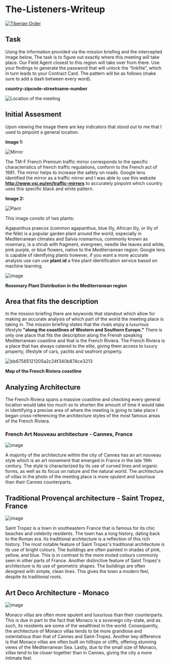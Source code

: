 # The-Listeners-Writeup

[![Tiberian Order](https://tiberianorder.com/wp-content/uploads/2022/08/cropped-tiberian-order-logo-1-e1661795665424.png)](https://tiberianorder.com/contracts/the-listeners/)

## Task

Using the information provided via the mission briefing and the intercepted image below, The task is to figure out exactly where this meeting will take place. Our Field Agent closest to this region will take over from there. Use your findings to generate the password that will unlock the “linkfile”, which in turn leads to your Contract Card. The pattern will be as follows (make sure to add a dash between every word).

  **country-zipcode-streetname-number**
  
  ![Location of the meeting](https://tiberianorder.com/wp-content/uploads/2022/08/the-listeners.jpg)
  
  ## Initial Assesment
  Upon viewing the image there are key indicators that stood out to me that I used to pinpoint a general location. 
  
  **Image 1:** 
  
  ![Mirror](https://github.com/VEEXH/The-Listeners-Writeup/blob/main/S1.jpg "TM-F French Premium traffic mirror")
  
  The TM-F French Premium traffic mirror corresponds to the specific characteristics of french traffic regulations, conform to the French act of 1981. The mirror helps to increase the safety on roads. Google lens identified the mirror as a traffic mirror and I was able to use this website **http://www.vsi.eu/en/traffic-mirrors** to accurately pinpoint which country uses this specific black and white pattern. 
  
  **Image 2:**
  
  ![Plant](https://github.com/VEEXH/The-Listeners-Writeup/blob/main/S2.jpg "Rosemary plant")
  
  This image consits of two plants:
  
  Agapanthus praecox (common agapanthus, blue lily, African lily, or lily of the Nile) is a popular garden plant around the world, especially in Mediterranean climates and Salvia rosmarinus, commonly known as rosemary, is a shrub with fragment, evergreen, needle like leaves and white, pink purple, or blue flowers, native to the Mediterranean region. Google lens is capable of identfying plants however, if you want a more accurate analysis use can use **plant.id** a free plant identification service based on machine learning. 
  
  ![image](https://user-images.githubusercontent.com/103153079/187551803-67e836a1-f9dc-431f-a13e-0dfc9692e8b1.png)

**Rosemary Plant Distribution in the Mediterranean region**

## Area that fits the description

In the mission briefing there are keywords that standout which allow for making an accurate analysis of which part of the world the meeting place is taking in. The mission briefing states that the rivals enjoy a luxurious lifestyle **"along the coastlines of Western and Southern Europe."** There is only one place that fits the description along the Frensh speaking  Mediterranean coastline and that is the French Riviera. The French Riviera is a place that has always catered to the elite, giving them access to luxury property, lifestyle of cars, yachts and seafront property. 

![bb67565121205a2c24f340b874ce3213](https://user-images.githubusercontent.com/103153079/187552575-e8096e33-7156-4022-8990-e2f4012938ff.jpg)

**Map of the French Riviera coastline**

## Analyzing Architecture 

The French Riviera spans a massive coastline and checking every general location would take too much so to shorten the amount of time it would take in identifying a precise area of where the meeting is going to take place I began cross-referencing the architecture styles of the most famous areas of the French Riviera. 

### French Art Nouveau architecture - Cannes, France
![image](https://user-images.githubusercontent.com/103153079/187554353-17ddd788-7c19-4d51-8b3c-1a896e4329ee.png)

A majority of the architecture within the city of Cannes has an art nouveau style which is an art movement that emerged in France in the late 19th century. The style is characterized by its use of curved lines and organic forms, as well as its focus on nature and the natural world. The architecture of villas in the photo of the meeting place is more opulent and luxurious than their Cannes counterparts. 

## Traditional Provençal architecture - Saint Tropez, France
![image](https://user-images.githubusercontent.com/103153079/187556414-3ecf691e-99f3-4f74-8381-382045ef75f8.png)

Saint Tropez is a town in southeastern France that is famous for its chic beaches and celebrity residents. The town has a long history, dating back to the Roman era. Its traditional architecture is a reflection of this rich history. The most notable feature of Saint Tropez's traditional architecture is its use of bright colours. The buildings are often painted in shades of pink, yellow, and blue. This is in contrast to the more muted colours commonly seen in other parts of France.
Another distinctive feature of Saint Tropez's architecture is its use of geometric shapes. The buildings are often designed with simple, clean lines. This gives the town a modern feel, despite its traditional roots.

## Art Deco Architecture - Monaco
![image](https://user-images.githubusercontent.com/103153079/187557370-33a6ca53-ab51-4995-a792-2ee060b14132.png)



Monaco villas are often more opulent and luxurious than their counterparts. This is due in part to the fact that Monaco is a sovereign city-state, and as such, its residents are some of the wealthiest in the world. Consequently, the architecture of Monaco villas tends to be more grandiose and ostentatious than that of Cannes and Saint-Tropez. Another key difference is that Monaco villas are often built on hilltops or cliffs, offering stunning views of the Mediterranean Sea. Lastly, due to the small size of Monaco, villas tend to be closer together than in Cannes, giving the city a more intimate feel.




